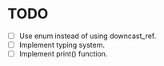 # TODO

- [ ] Use enum instead of using downcast_ref.
- [ ] Implement typing system.
- [ ] Implement print() function.